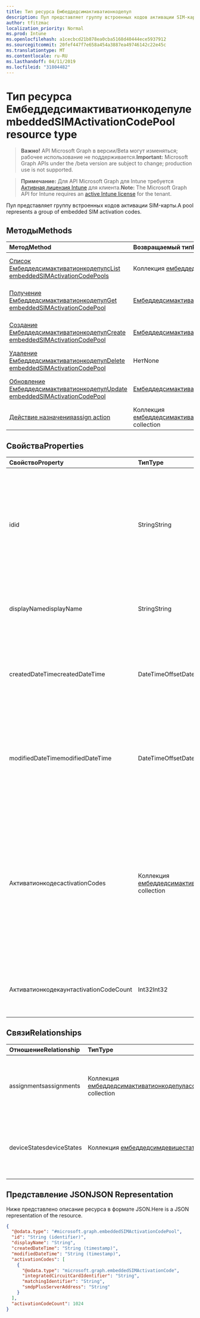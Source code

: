 ```yaml
---
title: Тип ресурса Ембеддедсимактиватионкодепул
description: Пул представляет группу встроенных кодов активации SIM-карты.
author: tfitzmac
localization_priority: Normal
ms.prod: Intune
ms.openlocfilehash: a1cecbcd21b878ea0cba5168d40444ece5937912
ms.sourcegitcommit: 20fef447f7e658a454a3887ea49746142c22e45c
ms.translationtype: MT
ms.contentlocale: ru-RU
ms.lasthandoff: 04/11/2019
ms.locfileid: "31804482"
---
```

# <a name="embeddedsimactivationcodepool-resource-type"></a><span data-ttu-id="26b65-103">Тип ресурса Ембеддедсимактиватионкодепул</span><span class="sxs-lookup"><span data-stu-id="26b65-103">embeddedSIMActivationCodePool resource type</span></span>

> <span data-ttu-id="26b65-104">**Важно!** API Microsoft Graph в версии/Beta могут изменяться; рабочее использование не поддерживается.</span><span class="sxs-lookup"><span data-stu-id="26b65-104">**Important:** Microsoft Graph APIs under the /beta version are subject to change; production use is not supported.</span></span>

> <span data-ttu-id="26b65-105">**Примечание:** Для API Microsoft Graph для Intune требуется [Активная лицензия Intune](https://go.microsoft.com/fwlink/?linkid=839381) для клиента.</span><span class="sxs-lookup"><span data-stu-id="26b65-105">**Note:** The Microsoft Graph API for Intune requires an [active Intune license](https://go.microsoft.com/fwlink/?linkid=839381) for the tenant.</span></span>

<span data-ttu-id="26b65-106">Пул представляет группу встроенных кодов активации SIM-карты.</span><span class="sxs-lookup"><span data-stu-id="26b65-106">A pool represents a group of embedded SIM activation codes.</span></span>

## <a name="methods"></a><span data-ttu-id="26b65-107">Методы</span><span class="sxs-lookup"><span data-stu-id="26b65-107">Methods</span></span>
|<span data-ttu-id="26b65-108">Метод</span><span class="sxs-lookup"><span data-stu-id="26b65-108">Method</span></span>|<span data-ttu-id="26b65-109">Возвращаемый тип</span><span class="sxs-lookup"><span data-stu-id="26b65-109">Return Type</span></span>|<span data-ttu-id="26b65-110">Описание</span><span class="sxs-lookup"><span data-stu-id="26b65-110">Description</span></span>|
|:---|:---|:---|
|[<span data-ttu-id="26b65-111">Список Ембеддедсимактиватионкодепулс</span><span class="sxs-lookup"><span data-stu-id="26b65-111">List embeddedSIMActivationCodePools</span></span>](../api/intune-esim-embeddedsimactivationcodepool-list.md)|<span data-ttu-id="26b65-112">Коллекция [ембеддедсимактиватионкодепул](../resources/intune-esim-embeddedsimactivationcodepool.md)</span><span class="sxs-lookup"><span data-stu-id="26b65-112">[embeddedSIMActivationCodePool](../resources/intune-esim-embeddedsimactivationcodepool.md) collection</span></span>|<span data-ttu-id="26b65-113">Список свойств и связей объектов [ембеддедсимактиватионкодепул](../resources/intune-esim-embeddedsimactivationcodepool.md) .</span><span class="sxs-lookup"><span data-stu-id="26b65-113">List properties and relationships of the [embeddedSIMActivationCodePool](../resources/intune-esim-embeddedsimactivationcodepool.md) objects.</span></span>|
|[<span data-ttu-id="26b65-114">Получение Ембеддедсимактиватионкодепул</span><span class="sxs-lookup"><span data-stu-id="26b65-114">Get embeddedSIMActivationCodePool</span></span>](../api/intune-esim-embeddedsimactivationcodepool-get.md)|[<span data-ttu-id="26b65-115">Ембеддедсимактиватионкодепул</span><span class="sxs-lookup"><span data-stu-id="26b65-115">embeddedSIMActivationCodePool</span></span>](../resources/intune-esim-embeddedsimactivationcodepool.md)|<span data-ttu-id="26b65-116">Чтение свойств и связей объекта [ембеддедсимактиватионкодепул](../resources/intune-esim-embeddedsimactivationcodepool.md) .</span><span class="sxs-lookup"><span data-stu-id="26b65-116">Read properties and relationships of the [embeddedSIMActivationCodePool](../resources/intune-esim-embeddedsimactivationcodepool.md) object.</span></span>|
|[<span data-ttu-id="26b65-117">Создание Ембеддедсимактиватионкодепул</span><span class="sxs-lookup"><span data-stu-id="26b65-117">Create embeddedSIMActivationCodePool</span></span>](../api/intune-esim-embeddedsimactivationcodepool-create.md)|[<span data-ttu-id="26b65-118">Ембеддедсимактиватионкодепул</span><span class="sxs-lookup"><span data-stu-id="26b65-118">embeddedSIMActivationCodePool</span></span>](../resources/intune-esim-embeddedsimactivationcodepool.md)|<span data-ttu-id="26b65-119">Создание нового объекта [ембеддедсимактиватионкодепул](../resources/intune-esim-embeddedsimactivationcodepool.md) .</span><span class="sxs-lookup"><span data-stu-id="26b65-119">Create a new [embeddedSIMActivationCodePool](../resources/intune-esim-embeddedsimactivationcodepool.md) object.</span></span>|
|[<span data-ttu-id="26b65-120">Удаление Ембеддедсимактиватионкодепул</span><span class="sxs-lookup"><span data-stu-id="26b65-120">Delete embeddedSIMActivationCodePool</span></span>](../api/intune-esim-embeddedsimactivationcodepool-delete.md)|<span data-ttu-id="26b65-121">Нет</span><span class="sxs-lookup"><span data-stu-id="26b65-121">None</span></span>|<span data-ttu-id="26b65-122">Удаляет объект [ембеддедсимактиватионкодепул](../resources/intune-esim-embeddedsimactivationcodepool.md).</span><span class="sxs-lookup"><span data-stu-id="26b65-122">Deletes a [embeddedSIMActivationCodePool](../resources/intune-esim-embeddedsimactivationcodepool.md).</span></span>|
|[<span data-ttu-id="26b65-123">Обновление Ембеддедсимактиватионкодепул</span><span class="sxs-lookup"><span data-stu-id="26b65-123">Update embeddedSIMActivationCodePool</span></span>](../api/intune-esim-embeddedsimactivationcodepool-update.md)|[<span data-ttu-id="26b65-124">Ембеддедсимактиватионкодепул</span><span class="sxs-lookup"><span data-stu-id="26b65-124">embeddedSIMActivationCodePool</span></span>](../resources/intune-esim-embeddedsimactivationcodepool.md)|<span data-ttu-id="26b65-125">Обновление свойств объекта [ембеддедсимактиватионкодепул](../resources/intune-esim-embeddedsimactivationcodepool.md) .</span><span class="sxs-lookup"><span data-stu-id="26b65-125">Update the properties of a [embeddedSIMActivationCodePool](../resources/intune-esim-embeddedsimactivationcodepool.md) object.</span></span>|
|[<span data-ttu-id="26b65-126">Действие назначения</span><span class="sxs-lookup"><span data-stu-id="26b65-126">assign action</span></span>](../api/intune-esim-embeddedsimactivationcodepool-assign.md)|<span data-ttu-id="26b65-127">Коллекция [ембеддедсимактиватионкодепулассигнмент](../resources/intune-esim-embeddedsimactivationcodepoolassignment.md)</span><span class="sxs-lookup"><span data-stu-id="26b65-127">[embeddedSIMActivationCodePoolAssignment](../resources/intune-esim-embeddedsimactivationcodepoolassignment.md) collection</span></span>|<span data-ttu-id="26b65-128">Н/Д</span><span class="sxs-lookup"><span data-stu-id="26b65-128">Not yet documented</span></span>|

## <a name="properties"></a><span data-ttu-id="26b65-129">Свойства</span><span class="sxs-lookup"><span data-stu-id="26b65-129">Properties</span></span>
|<span data-ttu-id="26b65-130">Свойство</span><span class="sxs-lookup"><span data-stu-id="26b65-130">Property</span></span>|<span data-ttu-id="26b65-131">Тип</span><span class="sxs-lookup"><span data-stu-id="26b65-131">Type</span></span>|<span data-ttu-id="26b65-132">Описание</span><span class="sxs-lookup"><span data-stu-id="26b65-132">Description</span></span>|
|:---|:---|:---|
|<span data-ttu-id="26b65-133">id</span><span class="sxs-lookup"><span data-stu-id="26b65-133">id</span></span>|<span data-ttu-id="26b65-134">String</span><span class="sxs-lookup"><span data-stu-id="26b65-134">String</span></span>|<span data-ttu-id="26b65-135">Уникальный идентификатор для встроенного пула кода активации SIM-карты.</span><span class="sxs-lookup"><span data-stu-id="26b65-135">Unique identifier for the embedded SIM activation code pool.</span></span> <span data-ttu-id="26b65-136">Созданное системой значение, назначаемое при создании.</span><span class="sxs-lookup"><span data-stu-id="26b65-136">System generated value assigned when created.</span></span>|
|<span data-ttu-id="26b65-137">displayName</span><span class="sxs-lookup"><span data-stu-id="26b65-137">displayName</span></span>|<span data-ttu-id="26b65-138">String</span><span class="sxs-lookup"><span data-stu-id="26b65-138">String</span></span>|<span data-ttu-id="26b65-139">Имя администратора внедренного пула кода активации SIM-карты.</span><span class="sxs-lookup"><span data-stu-id="26b65-139">The admin defined name of the embedded SIM activation code pool.</span></span>|
|<span data-ttu-id="26b65-140">createdDateTime</span><span class="sxs-lookup"><span data-stu-id="26b65-140">createdDateTime</span></span>|<span data-ttu-id="26b65-141">DateTimeOffset</span><span class="sxs-lookup"><span data-stu-id="26b65-141">DateTimeOffset</span></span>|<span data-ttu-id="26b65-142">Время создания внедренного пула кода активации SIM-карты.</span><span class="sxs-lookup"><span data-stu-id="26b65-142">The time the embedded SIM activation code pool was created.</span></span> <span data-ttu-id="26b65-143">Созданная сторона службы.</span><span class="sxs-lookup"><span data-stu-id="26b65-143">Generated service side.</span></span>|
|<span data-ttu-id="26b65-144">modifiedDateTime</span><span class="sxs-lookup"><span data-stu-id="26b65-144">modifiedDateTime</span></span>|<span data-ttu-id="26b65-145">DateTimeOffset</span><span class="sxs-lookup"><span data-stu-id="26b65-145">DateTimeOffset</span></span>|<span data-ttu-id="26b65-146">Время последнего изменения пула кода активации внедренной SIM-карты.</span><span class="sxs-lookup"><span data-stu-id="26b65-146">The time the embedded SIM activation code pool was last modified.</span></span> <span data-ttu-id="26b65-147">Обновленная сторона службы.</span><span class="sxs-lookup"><span data-stu-id="26b65-147">Updated service side.</span></span>|
|<span data-ttu-id="26b65-148">Активатионкодес</span><span class="sxs-lookup"><span data-stu-id="26b65-148">activationCodes</span></span>|<span data-ttu-id="26b65-149">Коллекция [ембеддедсимактиватионкоде](../resources/intune-esim-embeddedsimactivationcode.md)</span><span class="sxs-lookup"><span data-stu-id="26b65-149">[embeddedSIMActivationCode](../resources/intune-esim-embeddedsimactivationcode.md) collection</span></span>|<span data-ttu-id="26b65-150">Коды активации, принадлежащие этому пулу.</span><span class="sxs-lookup"><span data-stu-id="26b65-150">The activation codes which belong to this pool.</span></span> <span data-ttu-id="26b65-151">Это свойство навигации используется для публикации кодов активации в Intune, но не может использоваться для считывания кодов активации из Intune.</span><span class="sxs-lookup"><span data-stu-id="26b65-151">This navigation property is used to post activation codes to Intune but cannot be used to read activation codes from Intune.</span></span>|
|<span data-ttu-id="26b65-152">Активатионкодекаунт</span><span class="sxs-lookup"><span data-stu-id="26b65-152">activationCodeCount</span></span>|<span data-ttu-id="26b65-153">Int32</span><span class="sxs-lookup"><span data-stu-id="26b65-153">Int32</span></span>|<span data-ttu-id="26b65-154">Общее количество кодов активации, относящихся к этому пулу.</span><span class="sxs-lookup"><span data-stu-id="26b65-154">The total count of activation codes which belong to this pool.</span></span>|

## <a name="relationships"></a><span data-ttu-id="26b65-155">Связи</span><span class="sxs-lookup"><span data-stu-id="26b65-155">Relationships</span></span>
|<span data-ttu-id="26b65-156">Отношение</span><span class="sxs-lookup"><span data-stu-id="26b65-156">Relationship</span></span>|<span data-ttu-id="26b65-157">Тип</span><span class="sxs-lookup"><span data-stu-id="26b65-157">Type</span></span>|<span data-ttu-id="26b65-158">Описание</span><span class="sxs-lookup"><span data-stu-id="26b65-158">Description</span></span>|
|:---|:---|:---|
|<span data-ttu-id="26b65-159">assignments</span><span class="sxs-lookup"><span data-stu-id="26b65-159">assignments</span></span>|<span data-ttu-id="26b65-160">Коллекция [ембеддедсимактиватионкодепулассигнмент](../resources/intune-esim-embeddedsimactivationcodepoolassignment.md)</span><span class="sxs-lookup"><span data-stu-id="26b65-160">[embeddedSIMActivationCodePoolAssignment](../resources/intune-esim-embeddedsimactivationcodepoolassignment.md) collection</span></span>|<span data-ttu-id="26b65-161">Навигационное свойство в список целевых объектов, которым назначен этот пул.</span><span class="sxs-lookup"><span data-stu-id="26b65-161">Navigational property to a list of targets to which this pool is assigned.</span></span>|
|<span data-ttu-id="26b65-162">deviceStates</span><span class="sxs-lookup"><span data-stu-id="26b65-162">deviceStates</span></span>|<span data-ttu-id="26b65-163">Коллекция [ембеддедсимдевицестате](../resources/intune-esim-embeddedsimdevicestate.md)</span><span class="sxs-lookup"><span data-stu-id="26b65-163">[embeddedSIMDeviceState](../resources/intune-esim-embeddedsimdevicestate.md) collection</span></span>|<span data-ttu-id="26b65-164">Свойство навигации для списка состояний устройств для этого пула.</span><span class="sxs-lookup"><span data-stu-id="26b65-164">Navigational property to a list of device states for this pool.</span></span>|

## <a name="json-representation"></a><span data-ttu-id="26b65-165">Представление JSON</span><span class="sxs-lookup"><span data-stu-id="26b65-165">JSON Representation</span></span>
<span data-ttu-id="26b65-166">Ниже представлено описание ресурса в формате JSON.</span><span class="sxs-lookup"><span data-stu-id="26b65-166">Here is a JSON representation of the resource.</span></span>
<!-- {
  "blockType": "resource",
  "keyProperty": "id",
  "@odata.type": "microsoft.graph.embeddedSIMActivationCodePool"
}
-->
``` json
{
  "@odata.type": "#microsoft.graph.embeddedSIMActivationCodePool",
  "id": "String (identifier)",
  "displayName": "String",
  "createdDateTime": "String (timestamp)",
  "modifiedDateTime": "String (timestamp)",
  "activationCodes": [
    {
      "@odata.type": "microsoft.graph.embeddedSIMActivationCode",
      "integratedCircuitCardIdentifier": "String",
      "matchingIdentifier": "String",
      "smdpPlusServerAddress": "String"
    }
  ],
  "activationCodeCount": 1024
}
```





